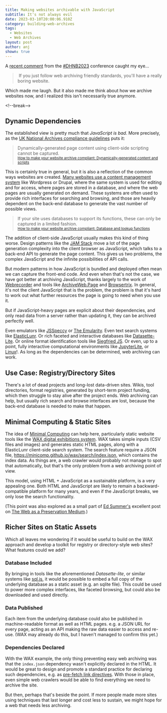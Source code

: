 ```yaml
---
title: Making websites archivable with JavaScript
subtitle: It's not always evil
date: 2023-03-10T20:00:06.910Z
category: building-web-archives
tags:
  - Websites
  - Web Archives
layout: post
author: anj
shown: true
---
```

A [recent comment](https://mstdn.social/@quinnanya/109982604342822356) from the [\#DHNB2023](https://mstdn.social/tags/DHNB2023) conference caught my eye...

> ﻿ If you just follow web archiving friendly standards, you'll have a really boring website.

W﻿hich made me laugh. But it also made me think about how we archive websites now, and I realized this isn't necessarily true anymore.

<﻿!--break-->

## Dynamic Dependencies

T﻿he established view is pretty much that *JavaScript is bad*. More precisely, as the [UK National Archives compliance guidelines](https://www.nationalarchives.gov.uk/webarchive/archive-a-website/how-to-make-your-website-compliant/#Link6) puts it:

> Dynamically-generated page content using client-side scripting cannot be captured.\
> <small>[How to make your website archive compliant: Dynamically-generated content and scripts](https://www.nationalarchives.gov.uk/webarchive/archive-a-website/how-to-make-your-website-compliant/#Link6)</small>

T﻿his is certainly true in general, but it is also a reflection of the common ways websites are created. [Many websites use a content management system](https://almanac.httparchive.org/en/2021/cms) like Wordpress or Drupal, where the same system is used for editing and for access, where pages are stored in a database, and where the web pages are usually generated on demand.  These systems are often used to provide rich interfaces for searching and browsing, and those are heavily dependent on the back-end database to generate the vast number of possible views. 

> If your site uses databases to support its functions, these can only be captured in a limited fashion.\
> <small>[How to make your website archive compliant: Database and lookup functions](https://www.nationalarchives.gov.uk/webarchive/archive-a-website/how-to-make-your-website-compliant/#Link9)</small>

The addition of client-side JavaScript usually makes this kind of thing worse. Design patterns like the [JAM Stack](https://almanac.httparchive.org/en/2021/cms) move a lot of the page generation complexity into the client browser as JavaScript, which talks to a back-end API to generate the page content. This gives us two problems, the complex JavaScript and the infinite possibilities of API calls.

But modern patterns in how JavaScript is bundled and deployed often mean we can capture the front-end code. And even when that's not the case, we have got better at archiving JavaScript, thanks largely to the work of [Webrecorder](https://webrecorder.net/) and tools like [ArchiveWeb.Page](https://archiveweb.page/) and [Browsertrix](https://github.com/webrecorder/browsertrix-crawler#readme). In general, it's not the client JavaScript that is the problem, the problem is that it's hard to work out what further resources the page is going to need when you use it.

But if JavaScript-heavy pages are explicit about their dependencies, and only read data from a server rather than updating it, they can be archived perfectly well.

Even emulators like [JSSpeccy](https://jsspeccy.zxdemo.org/) or [The Emularity](https://wiki.archiveteam.org/index.php/Emularity). Even text search systems like [ElasticLunr](http://elasticlunr.com/). Or rich faceted and interactive databases like [Datasette-Lite](https://github.com/simonw/datasette-lite#readme). Or online format identification tools like [Siegfried JS](https://siegfried-js.glitch.me/). Or even, up to a point, fully interactive computational environments like [JupyterLite](https://jupyterlite.readthedocs.io/en/latest/), or [Linux](https://bellard.org/jslinux/)!. As long as the dependencies can be determined, web archiving can work.

## Use Case: Registry/Directory Sites

There's a lot of dead projects and long-lost data-driven sites. Wikis, tool directories, format registries, generated by short-term project funding, which then struggle to stay alive after the project ends. Web archiving can help, but usually rich search and browse interfaces are lost, because the back-end database is needed to make that happen.

## Minimal Computing & Static Sites

The idea of [Minimal Computing](https://go-dh.github.io/mincomp/about/) can help here, particularly static website tools like the [WAX digital exhibitions system](https://minicomp.github.io/wax/). WAX takes simple inputs (CSV files and images) and generates static HTML pages, along with a ElasticLunr client-side search system. The search feature require a JSON file, <https://minicomp.github.io/wax/search/index.json>, which contains the index data. As things are, a web crawler would probably not manage to spot that automatically, but that's the only problem from a web archiving point of view.

This model, using HTML + JavaScript as a sustainable platform, is a very appealing one.  Both HTML and JavaScript are likely to remain a backward-compatible platform for many years, and even if the JavaScript breaks, we only lose the search functionality. 

(This point was also explored as a small part of [Ed Summer's](https://inkdroid.org/about/) excellent post on [The Web as a Preservation Medium](https://inkdroid.org/2013/11/26/the-web-as-a-preservation-medium/).)

## Richer Sites on Static Assets

Which all leaves me wondering if it would be useful to build on the WAX approach and develop a toolkit for registry or directory-style web sites? What features could we add?

### Database Included

By bringing in tools like the aforementioned _Datasette-lite_, or similar systems like [sql.js](https://sql.js.org/), it would be possible to embed a full copy of the underlying database as a static asset (e.g. an sqlite file).  This could be used to power more complex interfaces, like faceted browsing, but could also be downloaded and used directly.

### Data Published

Each item from the underlying database could also be published in machine-readable format as well as HTML pages. e.g. a JSON URL for every page, acting as an API making the raw data easier to access and re-use. (WAX may already do this, but I haven't managed to confirm this yet.)

### Dependencies Declared

With the WAX example, the only thing preventing easy web archiving was that the `index.json` dependency wasn't explicitly declared in the HTML.  It would be great to design and promote a standard practice for declaring such dependencies, e.g. as 
[pre-fetch link directives](https://developer.mozilla.org/en-US/docs/Web/HTTP/Link_prefetching_FAQ). With those in place, even simple web crawlers would be able to find everything we need to archive the site.

But then, perhaps that's beside the point. If more people made more sites using techniques that last longer and cost less to sustain, we might hope for a web that needs less archiving.


